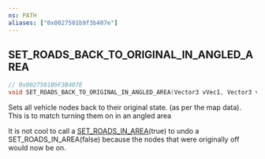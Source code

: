 ```yaml
---
ns: PATH
aliases: ["0x0027501b9f3b407e"]
---
```

## SET_ROADS_BACK_TO_ORIGINAL_IN_ANGLED_AREA

```c
// 0x0027501B9F3B407E
void SET_ROADS_BACK_TO_ORIGINAL_IN_ANGLED_AREA(Vector3 vVec1, Vector3 vVec2, float fAreaWidth, bool Network);
```

Sets all vehicle nodes back to their original state. (as per the map data). This is to match turning them on in an angled area

It is not cool to call a [SET_ROADS_IN_AREA](#_0xBF1A602B5BA52FEE)(true) to undo a SET_ROADS_IN_AREA(false) because the nodes that were originally off would now be on.


